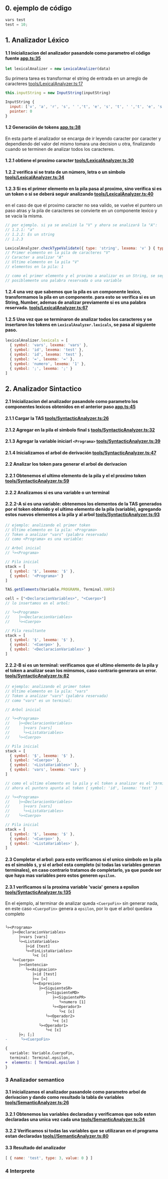 ## 0. ejemplo de código
```js
vars test
test = 10;
```

## 1. Analizador Léxico
#### 1.1 Inicializacion del analizador pasandole como parametro el código fuente [app.ts:35](https://github.com/Veronesi/tpi-sintaxis/blob/6362e5e7cd69969dcbfa63599fd24df1f9977c6c/app/app.ts#L35)
```js
let lexicalAnalizer = new LexicalAnalizer(data)
```
Su primera tarea es transformar el string de entrada en un arreglo de caracteres [tools/LexicalAnalyzer.ts:17](https://github.com/Veronesi/tpi-sintaxis/blob/6362e5e7cd69969dcbfa63599fd24df1f9977c6c/app/tools/LexicalAnalyzer.ts#L17)
```js
this.inputString = new InputString(inputString)
```
```js
InputString {
  input: ['v', 'a', 'r', 's', ' ','t', 'e', 's', 't', ' ','t', 'e', 's', 't', ' ','=', ' ', '1', ';'],
  pointer: 0
}
```
#### 1.2 Generación de tokens [app.ts:38](https://github.com/Veronesi/tpi-sintaxis/blob/6362e5e7cd69969dcbfa63599fd24df1f9977c6c/app/app.ts#L37-L39)
En esta parte el analizador se encarga de ir leyendo caracter por caracter y dependiendo del valor del mismo tomara una decision u otra, finalizando cuando se terminen de analizar todos los caracteres.

#### 1.2.1 obtiene el proximo caracter [tools/LexicalAnalyzer.ts:30](https://github.com/Veronesi/tpi-sintaxis/blob/6362e5e7cd69969dcbfa63599fd24df1f9977c6c/app/tools/LexicalAnalyzer.ts#L30)
#### 1.2.2 verifica si se trata de un número, letra o un simbolo [tools/LexicalAnalyzer.ts:34](https://github.com/Veronesi/tpi-sintaxis/blob/6362e5e7cd69969dcbfa63599fd24df1f9977c6c/app/tools/LexicalAnalyzer.ts#L34-L38)
#### 1.2.3 Si es el primer elemento en la pila pasa al proximo, sino verifica si es un token o si se deberá seguir analizando [tools/LexicalAnalyzer.ts:40](https://github.com/Veronesi/tpi-sintaxis/blob/6362e5e7cd69969dcbfa63599fd24df1f9977c6c/app/tools/LexicalAnalyzer.ts#L40-L54)

en el caso de que el proximo caracter no sea valido, se vuelve el puntero un paso atras y la pila de caracteres se convierte en un componente lexico y se vacia la misma.

```js
// por ejemplo. si ya se analizó la "V" y ahora se analizará la "A":
// 1.2.1: "a"
// 1.2.2: Es un string
// 1.2.3 

LexicalAnalyzer.checkTypeValidate({ type: 'string', lexema: 'v' } { type: 'string', lexema: 'a' } { type: 'string', lexema: 'v' } 1)
// Primer elemento en la pila de caracteres "V"
// Caracter a analizar "A"
// Ultimo elemento en la pila "V"
// elementos en la pila: 1

// como el primer elemento y el proximo a analizar es un String, se seguira analizando ya que es un caracter valido
// posiblemente una palabra reservada o una variable
```
#### 1.2.4 una vez que sabemos que la pila es un componente lexico, transformamos la pila en un componente. para esto se verifica si es un String, Number, ademas de analizar previamente si es una palabra reservada. [tools/LexicalAnalyzer.ts:67](https://github.com/Veronesi/tpi-sintaxis/blob/6362e5e7cd69969dcbfa63599fd24df1f9977c6c/app/tools/LexicalAnalyzer.ts#L67-L124)

#### 1.2.5 Una vez que se terminaron de analizar todos los caracteres y se insertaron los tokens en `LexicalAnalyzer.lexicals`, se pasa al siguiente paso.
```js
lexicalAnalizer.lexicals = [
  { symbol: 'vars', lexema: 'vars' },
  { symbol: 'id', lexema: 'test' },
  { symbol: 'id', lexema: 'test' },
  { symbol: '=', lexema: '=' },
  { symbol: 'numero', lexema: '1' },
  { symbol: ';', lexema: ';' }
]
```
## 2. Analizador Sintactico
#### 2.1 Inicializacion del analizador pasandole como parametro los componentes lexicos obtenidos en el anterior paso [app.ts:45](https://github.com/Veronesi/tpi-sintaxis/blob/6362e5e7cd69969dcbfa63599fd24df1f9977c6c/app/app.ts#L45)
#### 2.1.1 Cargar la TAS [tools/SyntacticAnalyzer.ts:26](https://github.com/Veronesi/tpi-sintaxis/blob/6362e5e7cd69969dcbfa63599fd24df1f9977c6c/app/tools/SyntacticAnalyzer.ts#L26-L27)

#### 2.1.2 Agregar en la pila el simbolo final `$` [tools/SyntacticAnalyzer.ts:32](https://github.com/Veronesi/tpi-sintaxis/blob/6362e5e7cd69969dcbfa63599fd24df1f9977c6c/app/tools/SyntacticAnalyzer.ts#L32-L36)

#### 2.1.3 Agregar la variable iniciarl `<Programa>` [tools/SyntacticAnalyzer.ts:39](https://github.com/Veronesi/tpi-sintaxis/blob/6362e5e7cd69969dcbfa63599fd24df1f9977c6c/app/tools/SyntacticAnalyzer.ts#L39-L44)

#### 2.1.4 Inicializamos el arbol de derivación [tools/SyntacticAnalyzer.ts:47](https://github.com/Veronesi/tpi-sintaxis/blob/6362e5e7cd69969dcbfa63599fd24df1f9977c6c/app/tools/SyntacticAnalyzer.ts#L47-L52)

#### 2.2 Analizar los token para generar el arbol de derivacion
#### 2.2.1 Obtenemos el ultimo elemento de la pila y el el proximo token [tools/SyntacticAnalyzer.ts:59](https://github.com/Veronesi/tpi-sintaxis/blob/6362e5e7cd69969dcbfa63599fd24df1f9977c6c/app/tools/SyntacticAnalyzer.ts#L59-L60)
#### 2.2.2 Analizamos si es una variable o un terminal
#### 2.2.2-A si es una variable: obtenemos los elementos de la TAS generados por el token obtenido y el ultimo elemento de la pila (variable), agregando estos nuevos elementos a la pila y al arbol [tools/SyntacticAnalyzer.ts:93](https://github.com/Veronesi/tpi-sintaxis/blob/6362e5e7cd69969dcbfa63599fd24df1f9977c6c/app/tools/SyntacticAnalyzer.ts#L93-L115)
```js
// ejemplo: analizando el primer token
// Ultimo elemento en la pila: <Programa>
// Token a analizar "vars" (palabra reservada)
// como <Programa> es una variable:

// Arbol inicial
// └><Programa>

// Pila inicial
stack = [
  { symbol: '$', lexema: '$' },
  { symbol: '<Programa>' }
]

TAS.getElements(Variable.PROGRAMA, Terminal.VARS)

cell = ["<DeclaracionVariables>", "<Cuerpo>"]
// lo insertamos en el arbol:

// └><Programa>
//    ├><DeclaracionVariables>
//    └><Cuerpo>

// Pila resultante
stack = [
  { symbol: '$', lexema: '$' },
  { symbol: '<Cuerpo>' },
  { symbol: '<DeclaracionVariables>' }
]

```

#### 2.2.2-B si es un terminal: verificamos que el ultimo elemento de la pila y el token a analizar sean los mimsmos, caso contrario generara un error. [tools/SyntacticAnalyzer.ts:82](https://github.com/Veronesi/tpi-sintaxis/blob/6362e5e7cd69969dcbfa63599fd24df1f9977c6c/app/tools/SyntacticAnalyzer.ts#L82-L87)
```js
// ejemplo: analizando el primer token
// Ultimo elemento en la pila: "vars"
// Token a analizar "vars" (palabra reservada)
// como "vars" es un terminal:

// Arbol inicial

// └><Programa>
//    ├><DeclaracionVariables>
//      ├>vars [vars]
//      └><ListaVariables>
//    └><Cuerpo>

// Pila inicial
stack = [
  { symbol: '$', lexema: '$' },
  { symbol: '<Cuerpo>' },
  { symbol: '<ListaVariables>' },
  { symbol: 'vars', lexema: 'vars' }
]

// como el ultimo elemento en la pila y el token a analizar es el terminal "Token", lo eliminamos de la pila y lo insertamos en el arbol,
// ahora el puntero apunta al token { symbol: 'id', lexema: 'test' }

// └><Programa>
//    ├><DeclaracionVariables>
//      ├>vars [vars]
//      └><ListaVariables>
//    └><Cuerpo>

// Pila inicial
stack = [
  { symbol: '$', lexema: '$' },
  { symbol: '<Cuerpo>' },
  { symbol: '<ListaVariables>' },
]


```
#### 2.3 Completar el arbol: para esto verificamos si el unico simbolo en la pila es el simoblo `$`, y si el arbol esta completo (si todas las variables generan terminales), en caso contrario tratamos de completarlo, ya que puede ser que haya mas variables pero estos generen `epsilon`.

#### 2.3.1 verificamos si la proxima variable 'vacia' genera a epsilon [tools/SyntacticAnalyzer.ts:135](https://github.com/Veronesi/tpi-sintaxis/blob/6362e5e7cd69969dcbfa63599fd24df1f9977c6c/app/tools/SyntacticAnalyzer.ts#L135)

En el ejemplo, al terminar de analizar queda `<CuerpoFin>` sin generar nada, en este caso `<CuerpoFin>` genera a `epsilon`, por lo que el arbol quedara completo
```diff

└><Programa>
   ├><DeclaracionVariables>
      ├>vars [vars]
      └><ListaVariables>
         ├>id [test]
         └><FinListaVariables>
            └>ε [ε]
   └><Cuerpo>
      ├><Sentencia>
         └><Asignacion>
            ├>id [test]
            ├>= [=]
            └><Expresion>
               ├><SiguienteSR>
                  ├><SiguienteMD>
                     ├><SiguientePR>
                        └>numero [1]
                     └><Operador3>
                        └>ε [ε]
                  └><Operador2>
                     └>ε [ε]
               └><Operador1>
                  └>ε [ε]
      ├>; [;]
-      └><CuerpoFin>

{
  variable: Variable.CuerpoFin,
  terminal: Terminal.epsilon,
+  elements: [ Terminal.epsilon ]
}
```
### 3 Analizador semantico 
#### 3.1 inicializamos el analizador pasandole como parametro arbol de derivacion y dando como resultado la tabla de variables [tools/SemanticAnalyzer.ts:26](https://github.com/Veronesi/tpi-sintaxis/blob/6362e5e7cd69969dcbfa63599fd24df1f9977c6c/app/tools/SemanticAnalyzer.ts#L26)
#### 3.2.1 Obtenemos las variables declaradas y verificamos que solo esten declaradas una unica vez cada una [tools/SemanticAnalyzer.ts:34](https://github.com/Veronesi/tpi-sintaxis/blob/6362e5e7cd69969dcbfa63599fd24df1f9977c6c/app/tools/SemanticAnalyzer.ts#L34-L36)

#### 3.2.2 Verificamos si todas las variables que se utilizaran en el programa estan declaradas [tools//SemanticAnalyzer.ts:80](https://github.com/Veronesi/tpi-sintaxis/blob/6362e5e7cd69969dcbfa63599fd24df1f9977c6c/app/tools/SemanticAnalyzer.ts#L69-L80)

#### 3.3 Resultado del analizador
```js
[ { name: 'test', type: 3, value: 0 } ]
```

### 4 Interprete
